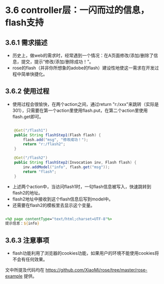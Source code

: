 3.6 controller层：一闪而过的信息，flash支持
=======================================

3.6.1 需求描述
---------------

* 历史上，做web的需求时，经常遇到一个情况：在A页面修改/添加/删除了信息，提交，提示“修改/添加/删除成功！”。
* rose的flash（并非你所想象的adobe的flash）建设性地使这一需求在开发过程中简单快捷化。

3.6.2 使用过程
---------------

* 使用过程会很愉快，在两个action之间，通过return "r:/xxx"来跳转（实际是301），只需要在第一个action里使用flash.put，在第二个action里使用flash.get即可。

~~~~~java

    @Get("/flash1")
    public String flashStep1(Flash flash) {
        flash.add("msg", "修改成功！");
        return "r:/flash2";
    }

    @Get("/flash2")
    public String flashStep2(Invocation inv, Flash flash) {
        inv.addModel("info", flash.get("msg"));
        return "flash";
    }

~~~~~

* 上述两个action中，当访问flash1时，一句flash信息被写入，快速跳转到flash2的地址。
* flash2地址中接收到这个flash信息后写到model中。
* 还需要在flash2的模板里去显示这个变量。

~~~~~jsp

<%@ page contentType="text/html;charset=UTF-8"%>
提示信息：${info}

~~~~~

3.6.3 注意事项
--------------

* flash功能利用了浏览器的cookies功能，如果用户的环境不能使用cookies将不会有任何效果。

 文中所提及代码均在 https://github.com/XiaoMi/rose/tree/master/rose-example 提供。
